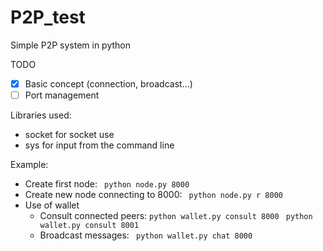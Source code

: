 # P2P_test
Simple P2P system in python

TODO
- [x] Basic concept (connection, broadcast...)
- [ ] Port management

Libraries used:
- socket for socket use
- sys for input from the command line

Example:
* Create first node: 
``` python node.py 8000```
* Create new node connecting to 8000: 
``` python node.py r 8000```
* Use of wallet
  * Consult connected peers:
 ```python wallet.py consult 8000```
 ``` python wallet.py consult 8001```
  * Broadcast messages:
 ``` python wallet.py chat 8000```

